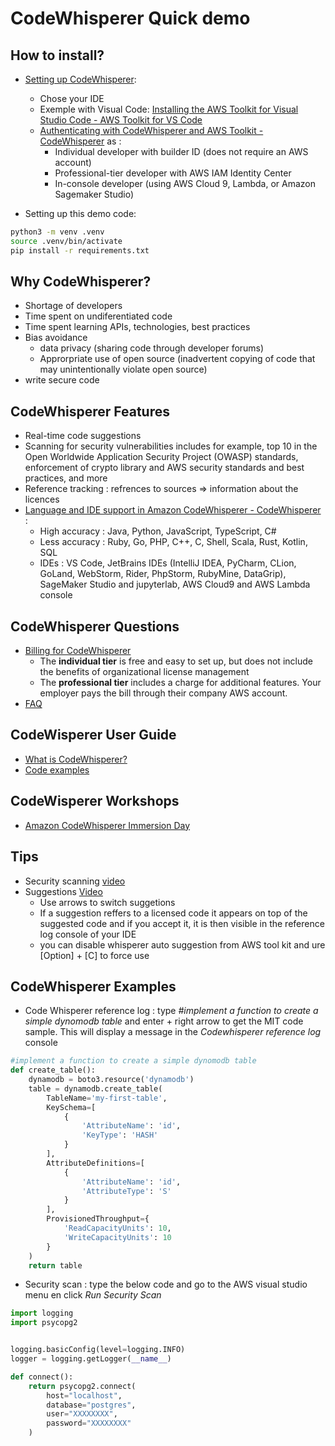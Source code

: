 
# CodeWhisperer Quick demo

## How to install?

- [Setting up CodeWhisperer](https://docs.aws.amazon.com/codewhisperer/latest/userguide/setting-up.html):
  - Chose your IDE
  - Exemple with Visual Code: [Installing the AWS Toolkit for Visual Studio Code - AWS Toolkit for VS Code](https://docs.aws.amazon.com/toolkit-for-vscode/latest/userguide/setup-toolkit.html)
  - [Authenticating with CodeWhisperer and AWS Toolkit - CodeWhisperer](https://docs.aws.amazon.com/codewhisperer/latest/userguide/codewhisperer-auth.html) as :
    - Individual developer with builder ID (does not require an AWS account)
    - Professional-tier developer with AWS IAM Identity Center
    - In-console developer (using AWS Cloud 9, Lambda, or Amazon Sagemaker Studio)

- Setting up this demo code:

```bash
python3 -m venv .venv
source .venv/bin/activate
pip install -r requirements.txt
```

## Why CodeWhisperer?

- Shortage of developers
- Time spent on undiferentiated code
- Time spent learning APIs, technologies, best practices
- Bias avoidance
  - data privacy (sharing code through developer forums)
  - Approrpriate use of open source (inadvertent copying of code that may unintentionally violate open source)
- write secure code

## CodeWhisperer Features

- Real-time code suggestions
- Scanning for security vulnerabilities includes for example, top 10 in the Open Worldwide Application Security Project (OWASP) standards, enforcement of crypto library and AWS security standards and best practices, and more
- Reference tracking : refrences to sources => information about the licences
- [Language and IDE support in Amazon CodeWhisperer - CodeWhisperer](https://docs.aws.amazon.com/codewhisperer/latest/userguide/language-ide-support.html) : 
  - High accuracy : Java, Python, JavaScript, TypeScript, C#
  - Less accuracy : Ruby, Go, PHP, C++, C, Shell, Scala, Rust, Kotlin, SQL
  - IDEs : VS Code, JetBrains IDEs (IntelliJ IDEA, PyCharm, CLion, GoLand, WebStorm, Rider, PhpStorm, RubyMine, DataGrip), SageMaker Studio and jupyterlab, AWS Cloud9 and AWS Lambda console

## CodeWhisperer Questions

- [Billing for CodeWhisperer](https://docs.aws.amazon.com/codewhisperer/latest/userguide/billing.html)
  - The **individual tier** is free and easy to set up, but does not include the benefits of organizational license management
  - The **professional tier** includes a charge for additional features. Your employer pays the bill through their company AWS account.
- [FAQ](https://aws.amazon.com/fr/codewhisperer/faqs/)

## CodeWisperer User Guide

- [What is CodeWhisperer?](https://docs.aws.amazon.com/codewhisperer/latest/userguide/what-is-cwspr.html)
- [Code examples](https://docs.aws.amazon.com/codewhisperer/latest/userguide/whisper-code-examples.html)

## CodeWisperer Workshops

- [Amazon CodeWhisperer Immersion Day](https://catalog.us-east-1.prod.workshops.aws/workshops/6838a1a5-4516-4153-90ce-ac49ca8e1357/en-US)

## Tips

- Security scanning [video](https://youtu.be/GkZ4bT4DMwU)
- Suggestions [Video](https://www.youtube.com/watch?v=qu67bvH2Y08)
  - Use arrows to switch suggetions
  - If a suggestion reffers to a licensed code it appears on top of the suggested code and if you accept it, it is then visible in the reference log console of your IDE
  - you can disable whisperer auto suggestion from AWS tool kit and ure [Option] + [C] to force use

## CodeWhisperer Examples

- Code Whisperer reference log : type *#implement a function to create a simple dynomodb table* and enter + right arrow to get the MIT code sample. This will display a message in the *Codewhisperer reference log* console

```python
#implement a function to create a simple dynomodb table
def create_table():
    dynamodb = boto3.resource('dynamodb')
    table = dynamodb.create_table(
        TableName='my-first-table',
        KeySchema=[
            {
                'AttributeName': 'id',
                'KeyType': 'HASH'
            }
        ],
        AttributeDefinitions=[
            {
                'AttributeName': 'id',
                'AttributeType': 'S'
            }
        ],
        ProvisionedThroughput={
            'ReadCapacityUnits': 10,
            'WriteCapacityUnits': 10
        }
    )
    return table
```

- Security scan : type the below code and go to the AWS visual studio menu en click *Run Security Scan*

```python
import logging
import psycopg2


logging.basicConfig(level=logging.INFO)
logger = logging.getLogger(__name__)

def connect():
    return psycopg2.connect(
        host="localhost",
        database="postgres",
        user="XXXXXXXX",
        password="XXXXXXXX"
    )
```
